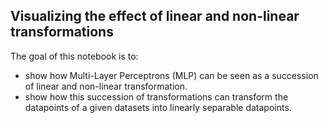 
## Visualizing the effect of linear and non-linear transformations 

The goal of this notebook is to: 
* show how Multi-Layer Perceptrons (MLP) can be seen as a succession of linear and non-linear transformation. 
* show how this succession of transformations can transform the datapoints of a given datasets into linearly separable datapoints. 


